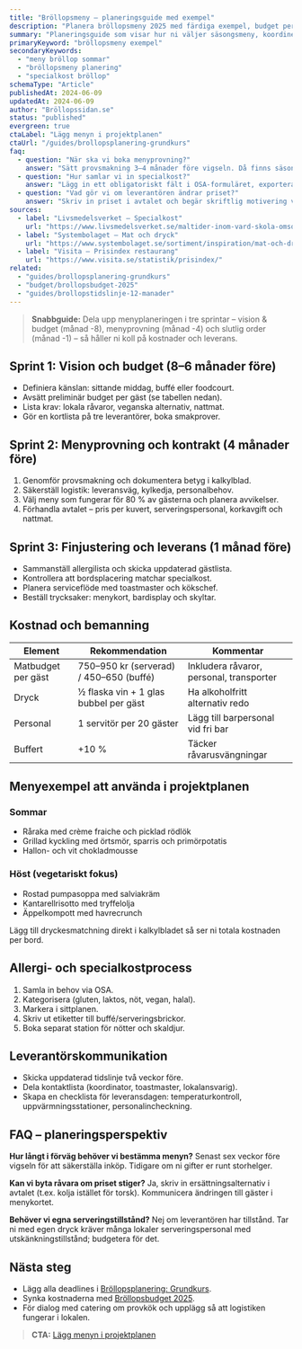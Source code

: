 ```yaml
---
title: "Bröllopsmeny – planeringsguide med exempel"
description: "Planera bröllopsmeny 2025 med färdiga exempel, budget per gäst och tidslinje för provsmakning och specialkost."
summary: "Planeringsguide som visar hur ni väljer säsongsmeny, koordinerar leverantörer och hanterar allergier på svenska bröllop."
primaryKeyword: "bröllopsmeny exempel"
secondaryKeywords:
  - "meny bröllop sommar"
  - "bröllopsmeny planering"
  - "specialkost bröllop"
schemaType: "Article"
publishedAt: 2024-06-09
updatedAt: 2024-06-09
author: "Bröllopssidan.se"
status: "published"
evergreen: true
ctaLabel: "Lägg menyn i projektplanen"
ctaUrl: "/guides/brollopsplanering-grundkurs"
faq:
  - question: "När ska vi boka menyprovning?"
    answer: "Sätt provsmakning 3–4 månader före vigseln. Då finns säsongsråvaror tillgängliga och ni hinner göra justeringar innan tryck av menyer."
  - question: "Hur samlar vi in specialkost?"
    answer: "Lägg in ett obligatoriskt fält i OSA-formuläret, exportera svaren till kalkylblad och dela listan med catering minst fyra veckor före bröllopet."
  - question: "Vad gör vi om leverantören ändrar priset?"
    answer: "Skriv in priset i avtalet och begär skriftlig motivering vid förändringar. Ha en buffert på 10 % i budgeten för råvaruvariationer."
sources:
  - label: "Livsmedelsverket – Specialkost"
    url: "https://www.livsmedelsverket.se/maltider-inom-vard-skola-omsorg/sarskilda-behov"
  - label: "Systembolaget – Mat och dryck"
    url: "https://www.systembolaget.se/sortiment/inspiration/mat-och-dryck/"
  - label: "Visita – Prisindex restaurang"
    url: "https://www.visita.se/statistik/prisindex/"
related:
  - "guides/brollopsplanering-grundkurs"
  - "budget/brollopsbudget-2025"
  - "guides/brollopstidslinje-12-manader"
---
```


> **Snabbguide:** Dela upp menyplaneringen i tre sprintar – vision & budget (månad -8), menyprovning (månad -4) och slutlig order (månad -1) – så håller ni koll på kostnader och leverans.

## Sprint 1: Vision och budget (8–6 månader före)

- Definiera känslan: sittande middag, buffé eller foodcourt.
- Avsätt preliminär budget per gäst (se tabellen nedan).
- Lista krav: lokala råvaror, veganska alternativ, nattmat.
- Gör en kortlista på tre leverantörer, boka smakprover.

## Sprint 2: Menyprovning och kontrakt (4 månader före)

1. Genomför provsmakning och dokumentera betyg i kalkylblad.
2. Säkerställ logistik: leveransväg, kylkedja, personalbehov.
3. Välj meny som fungerar för 80 % av gästerna och planera avvikelser.
4. Förhandla avtalet – pris per kuvert, serveringspersonal, korkavgift och nattmat.

## Sprint 3: Finjustering och leverans (1 månad före)

- Sammanställ allergilista och skicka uppdaterad gästlista.
- Kontrollera att bordsplacering matchar specialkost.
- Planera serviceflöde med toastmaster och kökschef.
- Beställ trycksaker: menykort, bardisplay och skyltar.

## Kostnad och bemanning

| Element            | Rekommendation                          | Kommentar                                |
| ------------------ | --------------------------------------- | ---------------------------------------- |
| Matbudget per gäst | 750–950 kr (serverad) / 450–650 (buffé) | Inkludera råvaror, personal, transporter |
| Dryck              | ½ flaska vin + 1 glas bubbel per gäst   | Ha alkoholfritt alternativ redo          |
| Personal           | 1 servitör per 20 gäster                | Lägg till barpersonal vid fri bar        |
| Buffert            | +10 %                                   | Täcker råvarusvängningar                 |

## Menyexempel att använda i projektplanen

### Sommar

- Råraka med crème fraiche och picklad rödlök
- Grillad kyckling med örtsmör, sparris och primörpotatis
- Hallon- och vit chokladmousse

### Höst (vegetariskt fokus)

- Rostad pumpasoppa med salviakräm
- Kantarellrisotto med tryffelolja
- Äppelkompott med havrecrunch

Lägg till dryckesmatchning direkt i kalkylbladet så ser ni totala kostnaden per bord.

## Allergi- och specialkostprocess

1. Samla in behov via OSA.
2. Kategorisera (gluten, laktos, nöt, vegan, halal).
3. Markera i sittplanen.
4. Skriv ut etiketter till buffé/serveringsbrickor.
5. Boka separat station för nötter och skaldjur.

## Leverantörskommunikation

- Skicka uppdaterad tidslinje två veckor före.
- Dela kontaktlista (koordinator, toastmaster, lokalansvarig).
- Skapa en checklista för leveransdagen: temperaturkontroll, uppvärmningsstationer, personalincheckning.

## FAQ – planeringsperspektiv

**Hur långt i förväg behöver vi bestämma menyn?**
Senast sex veckor före vigseln för att säkerställa inköp. Tidigare om ni gifter er runt storhelger.

**Kan vi byta råvara om priset stiger?**
Ja, skriv in ersättningsalternativ i avtalet (t.ex. kolja istället för torsk). Kommunicera ändringen till gäster i menykortet.

**Behöver vi egna serveringstillstånd?**
Nej om leverantören har tillstånd. Tar ni med egen dryck kräver många lokaler serveringspersonal med utskänkningstillstånd; budgetera för det.

## Nästa steg

- Lägg alla deadlines i [Bröllopsplanering: Grundkurs](/guides/brollopsplanering-grundkurs/).
- Synka kostnaderna med [Bröllopsbudget 2025](/budget/brollopsbudget-2025/).
- För dialog med catering om provkök och upplägg så att logistiken fungerar i lokalen.

> **CTA:** [Lägg menyn i projektplanen](/guides/brollopsplanering-grundkurs)
